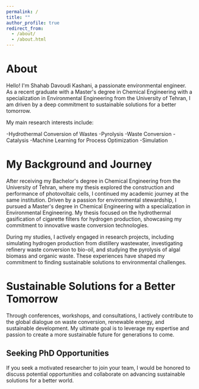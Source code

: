 ```yaml
---
permalink: /
title: ""
author_profile: true
redirect_from: 
  - /about/
  - /about.html
---
```


About
======

Hello! I'm Shahab Davoudi Kashani, a passionate environmental engineer. As a recent graduate with a Master's degree in Chemical Engineering with a specialization in Environmental Engineering from the University of Tehran, I am driven by a deep commitment to sustainable solutions for a better tomorrow.


My main research interests include:

-Hydrothermal Conversion of Wastes
-Pyrolysis
-Waste Conversion
-Catalysis
-Machine Learning for Process Optimization
-Simulation

My Background and Journey
======
After receiving my Bachelor's degree in Chemical Engineering from the University of Tehran, where my thesis explored the construction and performance of photovoltaic cells, I continued my academic journey at the same institution. Driven by a passion for environmental stewardship, I pursued a Master's degree in Chemical Engineering with a specialization in Environmental Engineering. My thesis focused on the hydrothermal gasification of cigarette filters for hydrogen production, showcasing my commitment to innovative waste conversion technologies.

During my studies, I actively engaged in research projects, including simulating hydrogen production from distillery wastewater, investigating refinery waste conversion to bio-oil, and studying the pyrolysis of algal biomass and organic waste. These experiences have shaped my commitment to finding sustainable solutions to environmental challenges.

Sustainable Solutions for a Better Tomorrow
======

Through conferences, workshops, and consultations, I actively contribute to the global dialogue on waste conversion, renewable energy, and sustainable development. My ultimate goal is to leverage my expertise and passion to create a more sustainable future for generations to come.

Seeking PhD Opportunities
------

If you seek a motivated researcher to join your team, I would be honored to discuss potential opportunities and collaborate on advancing sustainable solutions for a better world.


